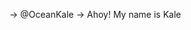 -> @OceanKale
-> Ahoy! My name is Kale

<!---
OceanKale/OceanKale is a ✨ special ✨ repository because its `README.md` (this file) appears on your GitHub profile.
You can click the Preview link to take a look at your changes.
--->
